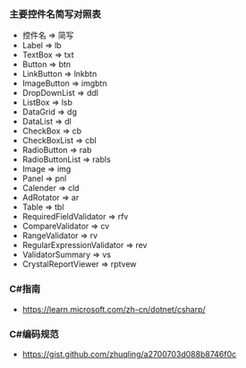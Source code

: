 
### 主要控件名简写对照表
- 控件名 => 简写
- Label => lb
- TextBox => txt
- Button => btn
- LinkButton => lnkbtn
- ImageButton => imgbtn
- DropDownList => ddl
- ListBox => lsb
- DataGrid => dg
- DataList => dl
- CheckBox => cb
- CheckBoxList => cbl
- RadioButton => rab
- RadioButtonList => rabls
- Image => img
- Panel => pnl
- Calender => cld
- AdRotator => ar
- Table => tbl
- RequiredFieldValidator => rfv
- CompareValidator => cv
- RangeValidator => rv
- RegularExpressionValidator => rev
- ValidatorSummary => vs
- CrystalReportViewer => rptvew


### C#指南
- https://learn.microsoft.com/zh-cn/dotnet/csharp/

### C#编码规范
- https://gist.github.com/zhuqling/a2700703d088b8746f0c
